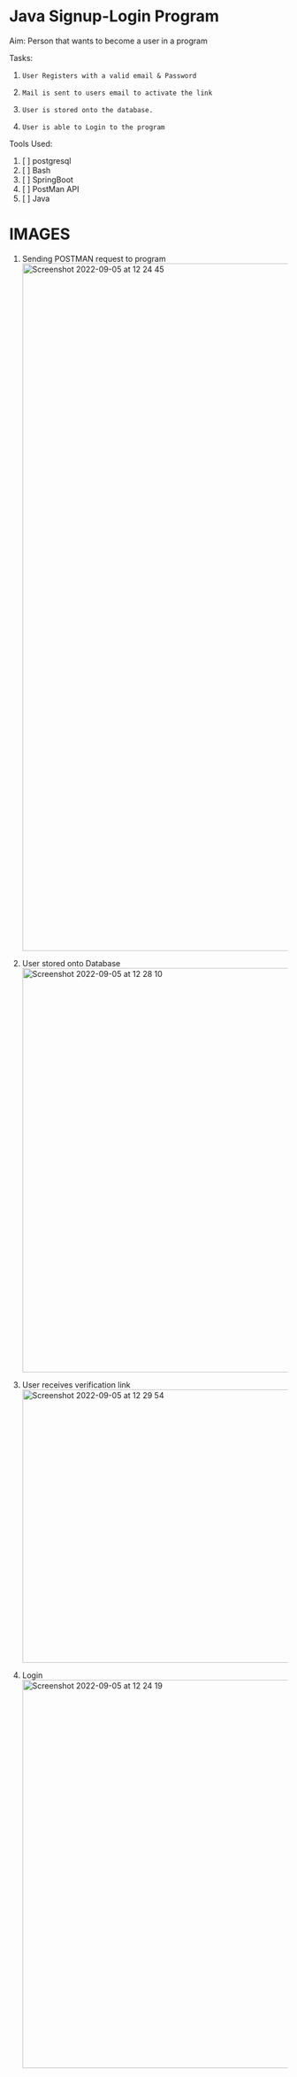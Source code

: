 # Java Signup-Login Program

Aim: Person that wants to become a user in a program 

Tasks:
1.     User Registers with a valid email & Password
2.     Mail is sent to users email to activate the link
3.     User is stored onto the database. 
4.     User is able to Login to the program 


Tools Used:
1. [ ]     postgresql
2. [ ]     Bash 
3. [ ]     SpringBoot  
4. [ ]     PostMan API  
5. [ ]     Java

# IMAGES 
1. Sending POSTMAN request to program
   <img width="1243" alt="Screenshot 2022-09-05 at 12 24 45" src="https://user-images.githubusercontent.com/56473612/188440953-76a9053c-8c8a-4cbe-8776-30194d17eb53.png">


2. User stored onto Database
   <img width="731" alt="Screenshot 2022-09-05 at 12 28 10" src="https://user-images.githubusercontent.com/56473612/188441016-3dc7f826-a3ab-4075-8260-20adb10716a3.png">

3. User receives verification link  
   <img width="494" alt="Screenshot 2022-09-05 at 12 29 54" src="https://user-images.githubusercontent.com/56473612/188441054-10830a69-5004-4a77-9df6-19359b356bc4.png">

4. Login 
    <img width="702" alt="Screenshot 2022-09-05 at 12 24 19" src="https://user-images.githubusercontent.com/56473612/188441079-b7778ba7-e1fe-4a9c-b870-2ed53536ac64.png">
